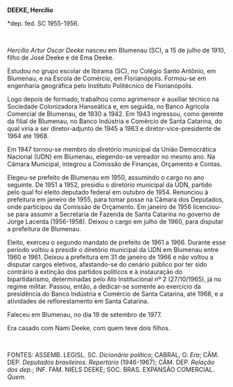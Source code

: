 **DEEKE, Hercílio**

\*dep. fed. SC 1955-1956.

 

*Hercílio Artur Oscar Deeke* nasceu em Blumenau (SC), a 15 de julho de
1910, filho de José Deeke e de Ema Deeke.

Estudou no grupo escolar de Ibirama (SC), no Colégio Santo Antônio, em
Blumenau, e na Escola de Comércio, em Florianópolis. Formou-se em
engenharia geográfica pelo Instituto Politécnico de Florianópolis.

Logo depois de formado, trabalhou como agrimensor e auxiliar técnico na
Sociedade Colonizadora Hanseática e, em seguida, no Banco Agrícola
Comercial de Blumenau, de 1930 a 1942. Em 1943 ingressou, como gerente
da filial de Blumenau, no Banco Indústria e Comércio de Santa Catarina,
do qual viria a ser diretor-adjunto de 1945 a 1963 e
diretor-vice-presidente de 1964 até 1968.

Em 1947 tornou-se membro do diretório municipal da União Democrática
Nacional (UDN) em Blumenau, elegendo-se vereador no mesmo ano. Na Câmara
Municipal, integrou a Comissão de Finanças, Orçamento e Contas.

Elegeu-se prefeito de Blumenau em 1950, assumindo o cargo no ano
seguinte. De 1951 a 1952, presidiu o diretório municipal da UDN, partido
pelo qual foi eleito deputado federal em outubro de 1954. Renunciou à
prefeitura em janeiro de 1955, para tomar posse na Câmara dos Deputados,
onde participou da Comissão de Orçamento. Em janeiro de 1956
licenciou-se para assumir a Secretaria de Fazenda de Santa Catarina no
governo de Jorge Lacerda (1956-1958). Deixou o cargo em julho de 1960,
para disputar a prefeitura de Blumenau.

Eleito, exerceu o segundo mandato de prefeito de 1961 a 1966. Durante
esse período voltou a presidir o diretório municipal da UDN em Blumenau
entre 1960 e 1961. Deixou a prefeitura em 31 de janeiro de 1966 e não
voltou a disputar cargos eletivos, afastando-se do cenário público por
ter sido contrário à extinção dos partidos políticos e à instauração do
bipartidarismo, determinadas pelo Ato Institucional nº 2 (27/10/1965),
já no regime militar. Passou, então, a dedicar-se somente ao exercício
da presidência do Banco Indústria e Comércio de Santa Catarina, até
1968, e a atividades de reflorestamento em Santa Catarina.

Faleceu em Blumenau, no dia 19 de setembro de 1977.

Era casado com Nami Deeke, com quem teve dois filhos.

 

FONTES: ASSEMB. LEGISL. SC. *Dicionário político*; CABRAL, O. *Era*;
CÂM. DEP. *Deputados brasileiros. Repertório* (1946-1967); CÂM. DEP.
*Relação dos dep*.; INF. FAM. NIELS DEEKE; SOC. BRAS. EXPANSÃO
COMERCIAL. *Quem*.

 
